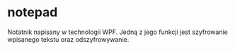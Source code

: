 # notepad
Notatnik napisany w technologii WPF. Jedną z jego funkcji jest szyfrowanie wpisanego tekstu oraz odszyfrowywanie.

